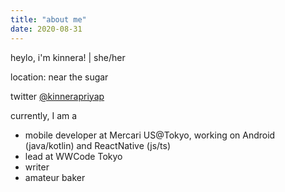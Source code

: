 ```yaml
---
title: "about me"
date: 2020-08-31
---
```


heylo, i'm kinnera! | she/her

location: near the sugar

twitter [@kinnerapriyap](https://twitter.com/kinnerapriyap)

currently, I am a
* mobile developer at Mercari US@Tokyo, working on Android (java/kotlin) and ReactNative (js/ts)
* lead at WWCode Tokyo
* writer
* amateur baker 